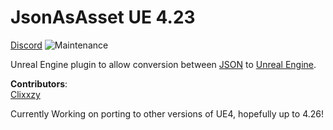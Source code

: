 # JsonAsAsset UE 4.23
[Discord](https://discord.com/invite/TmDvbsDvpc)
![Maintenance](https://img.shields.io/maintenance/yes/2025?style=for-the-badge&logo=&color=lightgrey)

Unreal Engine plugin to allow conversion between [JSON](https://www.json.org/json-en.html) to [Unreal Engine](https://www.unrealengine.com/en-US).


**Contributors**:
<br> [Clixxzy](https://github.com/Clixxzydev)

 Currently Working on porting to other versions of UE4, hopefully up to 4.26!
